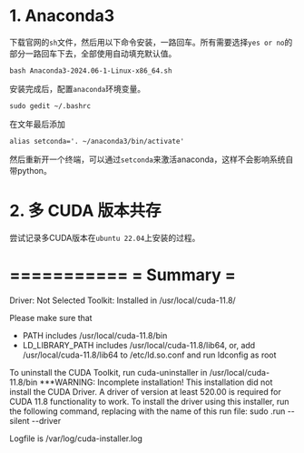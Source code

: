 # 1. Anaconda3
下载官网的`sh`文件，然后用以下命令安装，一路回车。所有需要选择`yes or no`的部分一路回车下去，全部使用自动填充默认值。
```
bash Anaconda3-2024.06-1-Linux-x86_64.sh
```
安装完成后，配置`anaconda`环境变量。
```
sudo gedit ~/.bashrc
```
在文年最后添加
```
alias setconda='. ~/anaconda3/bin/activate'
```
然后重新开一个终端，可以通过`setconda`来激活anaconda，这样不会影响系统自带python。

# 2. 多 CUDA 版本共存

尝试记录多CUDA版本在`ubuntu 22.04`上安装的过程。

===========
= Summary =
===========

Driver:   Not Selected
Toolkit:  Installed in /usr/local/cuda-11.8/

Please make sure that
 -   PATH includes /usr/local/cuda-11.8/bin
 -   LD_LIBRARY_PATH includes /usr/local/cuda-11.8/lib64, or, add /usr/local/cuda-11.8/lib64 to /etc/ld.so.conf and run ldconfig as root

To uninstall the CUDA Toolkit, run cuda-uninstaller in /usr/local/cuda-11.8/bin
***WARNING: Incomplete installation! This installation did not install the CUDA Driver. A driver of version at least 520.00 is required for CUDA 11.8 functionality to work.
To install the driver using this installer, run the following command, replacing <CudaInstaller> with the name of this run file:
    sudo <CudaInstaller>.run --silent --driver

Logfile is /var/log/cuda-installer.log
